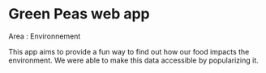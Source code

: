 # Green Peas web app  
Area : Environnement

This app aims to provide a fun way to find out how our food impacts the environment. 
We were able to make this data accessible by popularizing it.
